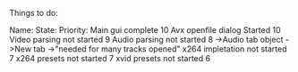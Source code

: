 Things to do:

Name:			State:		Priority:
Main gui			complete		10
Avx openfile dialog	Started		10
Video parsing		not started	9
Audio parsing		not started	8
->Audio tab object 
->New tab
->"needed for many tracks opened"
x264 impletation	not started	7
x264 presets		not started	7
xvid presets		not started	6	
